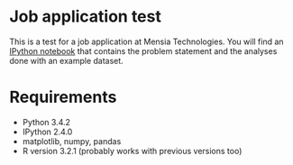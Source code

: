 # Job application test

This is a test for a job application at Mensia Technologies.  You will find an [IPython notebook](https://github.com/dojeda/mensia-test/tree/master/src/python) that contains the
problem statement and the analyses done with an example dataset.

# Requirements

* Python 3.4.2
* IPython 2.4.0
* matplotlib, numpy, pandas
* R version 3.2.1 (probably works with previous versions too)
